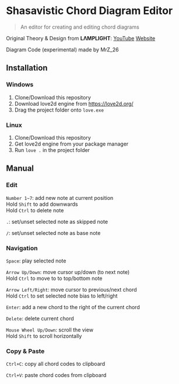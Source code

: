 # Shasavistic Chord Diagram Editor

> An editor for creating and editing chord diagrams

Original Theory & Design from **LΛMPLIGHT**:
[YouTube](https://www.youtube.com/@L4MPLIGHT)
[Website](https://lamplight0.sakura.ne.jp/a/)

Diagram Code (experimental) made by MrZ_26

## Installation

### Windows

1. Clone/Download this repository
2. Download love2d engine from https://love2d.org/
3. Drag the project folder onto `love.exe`

### Linux

1. Clone/Download this repository
2. Get love2d engine from your package manager
3. Run `love .` in the project folder

## Manual

### Edit

`Number 1~7`: add new note at current position  
Hold `Shift` to add downwards  
Hold `Ctrl` to delete note

`.`: set/unset selected note as skipped note

`/`: set/unset selected note as base note

### Navigation

`Space`: play selected note

`Arrow Up/Down`: move cursor up/down (to next note)  
Hold `Ctrl` to move to to top/bottom note

`Arrow Left/Right`: move cursor to previous/next chord  
Hold `Ctrl` to set selected note bias to left/right

`Enter`: add a new chord to the right of the current chord

`Delete`: delete current chord

`Mouse Wheel Up/Down`: scroll the view  
Hold `Shift` to scroll horizontally

### Copy & Paste

`Ctrl+C`: copy all chord codes to clipboard

`Ctrl+V`: paste chord codes from clipboard
